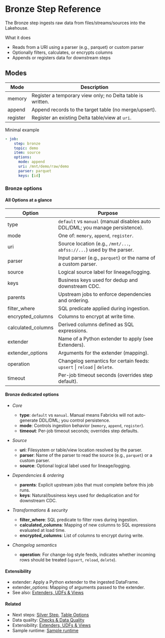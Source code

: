 # Bronze Step Reference

The Bronze step ingests raw data from files/streams/sources into the Lakehouse.

What it does
- Reads from a URI using a parser (e.g., parquet) or custom parser
- Optionally filters, calculates, or encrypts columns
- Appends or registers data for downstream steps

## Modes

| Mode    | Description                                                    |
|---------|----------------------------------------------------------------|
| memory  | Register a temporary view only; no Delta table is written.     |
| append  | Append records to the target table (no merge/upsert).          |
| register| Register an existing Delta table/view at `uri`.                |


Minimal example
```yaml
- job:
    step: bronze
    topic: demo
    item: source
    options:
      mode: append
      uri: /mnt/demo/raw/demo
      parser: parquet
      keys: [id]
```

### Bronze options

#### All Options at a glance

| Option             | Purpose                                                                                   |
|--------------------|-------------------------------------------------------------------------------------------|
| type               | `default` vs `manual` (manual disables auto DDL/DML; you manage persistence).             |
| mode               | One of: `memory`, `append`, `register`.                                                   |
| uri                | Source location (e.g., `/mnt/...`, `abfss://...`) used by the parser.                     |
| parser             | Input parser (e.g., `parquet`) or the name of a custom parser.                            |
| source             | Logical source label for lineage/logging.                                                 |
| keys               | Business keys used for dedup and downstream CDC.                                          |
| parents            | Upstream jobs to enforce dependencies and ordering.                                       |
| filter_where       | SQL predicate applied during ingestion.                                                   |
| encrypted_columns  | Columns to encrypt at write time.                                                         |
| calculated_columns | Derived columns defined as SQL expressions.                                               |
| extender           | Name of a Python extender to apply (see Extenders).                                       |
| extender_options   | Arguments for the extender (mapping).                                                     |
| operation          | Changelog semantics for certain feeds: `upsert` \| `reload` \| `delete`.                  |
| timeout            | Per-job timeout seconds (overrides step default).                                         |

#### Bronze dedicated options

- *Core*
    - **type**: `default` vs `manual`. Manual means Fabricks will not auto-generate DDL/DML; you control persistence.
    - **mode**: Controls ingestion behavior (`memory`, `append`, `register`).
    - **timeout**: Per-job timeout seconds; overrides step defaults.

- *Source*
    - **uri**: Filesystem or table/view location resolved by the parser.
    - **parser**: Name of the parser to read the source (e.g., `parquet`) or a custom parser.
    - **source**: Optional logical label used for lineage/logging.

- *Dependencies & ordering*
    - **parents**: Explicit upstream jobs that must complete before this job runs.
    - **keys**: Natural/business keys used for deduplication and for downstream CDC.

- *Transformations & security*
    - **filter_where**: SQL predicate to filter rows during ingestion.
    - **calculated_columns**: Mapping of new columns to SQL expressions evaluated at load time.
    - **encrypted_columns**: List of columns to encrypt during write.

- *Changelog semantics*
    - **operation**: For change-log style feeds, indicates whether incoming rows should be treated (`upsert`, `reload`, `delete`).

#### Extensibility

- extender: Apply a Python extender to the ingested DataFrame.
- extender_options: Mapping of arguments passed to the extender.
- See also: [Extenders, UDFs & Views](../reference/extenders-udfs-views.md)

#### Related

- Next steps: [Silver Step](./silver.md), [Table Options](../reference/table-options.md)
- Data quality: [Checks & Data Quality](../reference/checks-data-quality.md)
- Extensibility: [Extenders, UDFs & Views](../reference/extenders-udfs-views.md)
- Sample runtime: [Sample runtime](../runtime.md#sample-runtime)
